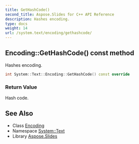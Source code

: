 ```yaml
---
title: GetHashCode()
second_title: Aspose.Slides for C++ API Reference
description: Hashes encoding.
type: docs
weight: 14
url: /system.text/encoding/gethashcode/
---
```

## Encoding::GetHashCode() const method


Hashes encoding.

```cpp
int System::Text::Encoding::GetHashCode() const override
```


### Return Value

Hash code.

## See Also

* Class [Encoding](../)
* Namespace [System::Text](../../)
* Library [Aspose.Slides](../../../)